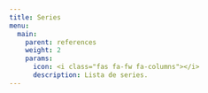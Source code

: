 ```yaml
---
title: Series
menu:
  main:
    parent: references
    weight: 2
    params:
      icon: <i class="fas fa-fw fa-columns"></i>
      description: Lista de series.
---
```

